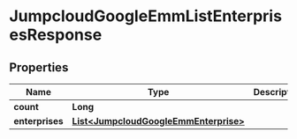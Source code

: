 

# JumpcloudGoogleEmmListEnterprisesResponse


## Properties

| Name | Type | Description | Notes |
|------------ | ------------- | ------------- | -------------|
|**count** | **Long** |  |  [optional] |
|**enterprises** | [**List&lt;JumpcloudGoogleEmmEnterprise&gt;**](JumpcloudGoogleEmmEnterprise.md) |  |  [optional] |



